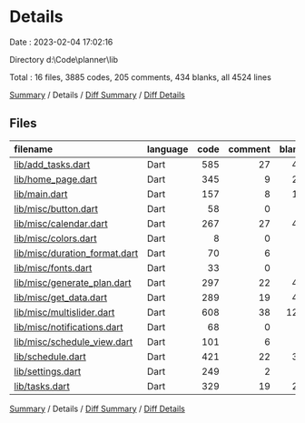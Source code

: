 # Details

Date : 2023-02-04 17:02:16

Directory d:\\Code\\planner\\lib

Total : 16 files,  3885 codes, 205 comments, 434 blanks, all 4524 lines

[Summary](results.md) / Details / [Diff Summary](diff.md) / [Diff Details](diff-details.md)

## Files
| filename | language | code | comment | blank | total |
| :--- | :--- | ---: | ---: | ---: | ---: |
| [lib/add_tasks.dart](/lib/add_tasks.dart) | Dart | 585 | 27 | 46 | 658 |
| [lib/home_page.dart](/lib/home_page.dart) | Dart | 345 | 9 | 23 | 377 |
| [lib/main.dart](/lib/main.dart) | Dart | 157 | 8 | 10 | 175 |
| [lib/misc/button.dart](/lib/misc/button.dart) | Dart | 58 | 0 | 4 | 62 |
| [lib/misc/calendar.dart](/lib/misc/calendar.dart) | Dart | 267 | 27 | 47 | 341 |
| [lib/misc/colors.dart](/lib/misc/colors.dart) | Dart | 8 | 0 | 2 | 10 |
| [lib/misc/duration_format.dart](/lib/misc/duration_format.dart) | Dart | 70 | 6 | 5 | 81 |
| [lib/misc/fonts.dart](/lib/misc/fonts.dart) | Dart | 33 | 0 | 6 | 39 |
| [lib/misc/generate_plan.dart](/lib/misc/generate_plan.dart) | Dart | 297 | 22 | 46 | 365 |
| [lib/misc/get_data.dart](/lib/misc/get_data.dart) | Dart | 289 | 19 | 41 | 349 |
| [lib/misc/multislider.dart](/lib/misc/multislider.dart) | Dart | 608 | 38 | 125 | 771 |
| [lib/misc/notifications.dart](/lib/misc/notifications.dart) | Dart | 68 | 0 | 7 | 75 |
| [lib/misc/schedule_view.dart](/lib/misc/schedule_view.dart) | Dart | 101 | 6 | 5 | 112 |
| [lib/schedule.dart](/lib/schedule.dart) | Dart | 421 | 22 | 37 | 480 |
| [lib/settings.dart](/lib/settings.dart) | Dart | 249 | 2 | 7 | 258 |
| [lib/tasks.dart](/lib/tasks.dart) | Dart | 329 | 19 | 23 | 371 |

[Summary](results.md) / Details / [Diff Summary](diff.md) / [Diff Details](diff-details.md)